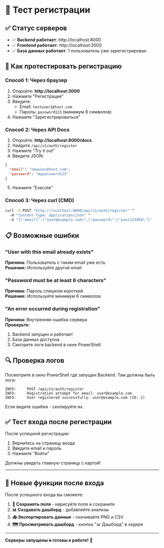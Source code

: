 # 🔐 Тест регистрации

## ✅ Статус серверов

- ✅ **Backend работает**: http://localhost:8000
- ✅ **Frontend работает**: http://localhost:3000  
- ✅ **База данных работает**: 1 пользователь уже зарегистрирован

## 🧪 Как протестировать регистрацию

### Способ 1: Через браузер

1. Откройте: **http://localhost:3000**
2. Нажмите "Регистрация"
3. Введите:
   - Email: `testuser2@test.com`
   - Пароль: `password123` (минимум 6 символов)
4. Нажмите "Зарегистрироваться"

### Способ 2: Через API Docs

1. Откройте: **http://localhost:8000/docs**
2. Найдите `/api/v1/auth/register`
3. Нажмите "Try it out"
4. Введите JSON:
```json
{
  "email": "newuser@test.com",
  "password": "mypassword123"
}
```
5. Нажмите "Execute"

### Способ 3: Через curl (CMD)

```cmd
curl -X POST "http://localhost:8000/api/v1/auth/register" ^
  -H "Content-Type: application/json" ^
  -d "{\"email\":\"user@example.com\",\"password\":\"pass123456\"}"
```

## 📋 Возможные ошибки

### "User with this email already exists"
**Причина:** Пользователь с таким email уже есть  
**Решение:** Используйте другой email

### "Password must be at least 6 characters"
**Причина:** Пароль слишком короткий  
**Решение:** Используйте минимум 6 символов

### "An error occurred during registration"  
**Причина:** Внутренняя ошибка сервера  
**Проверьте:** 
1. Backend запущен и работает
2. База данных доступна
3. Смотрите логи backend в окне PowerShell

## 🔍 Проверка логов

Посмотрите в окно PowerShell где запущен Backend. Там должны быть логи:

```
INFO:     POST /api/v1/auth/register
INFO:     Registration attempt for email: user@example.com
INFO:     User registered successfully: user@example.com (ID: 2)
```

Если видите ошибки - скопируйте их.

## ✅ Тест входа после регистрации

После успешной регистрации:

1. Вернитесь на страницу входа
2. Введите email и пароль
3. Нажмите "Войти"

Должны увидеть главную страницу с картой!

---

## 🎯 Новые функции после входа

После успешного входа вы сможете:

1. **💾 Сохранять поля** - нарисуйте поле и сохраните
2. **📊 Создавать дашборд** - добавляйте анализы  
3. **📥 Экспортировать данные** - скачивайте PNG и CSV
4. **🗺️ Просматривать дашборд** - кнопка "📊 Дашборд" в хедере

---

**Серверы запущены и готовы к работе!** 🚀

